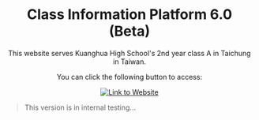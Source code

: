 <div align="center">

# Class Information Platform 6.0 (Beta)

This website serves Kuanghua High School's 2nd year class A in Taichung in Taiwan.

You can click the following button to access:

[![Link to Website]][Website Link]

[Link to Website]:https://img.shields.io/badge/Classdata_Web_Beta_>-4ba2e9?style=for-the-badge

[Website Link]: https://classdata-app-beta.web.app

<!-- Compared to [Version 5.0](https://github.com/johnlin10/classdata/), we have improved the website structure, reduced development costs, and enhanced scalability. -->

</div>

> This version is in internal testing...
